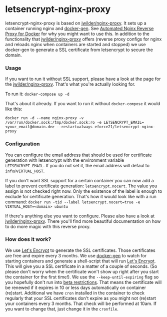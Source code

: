 # letsencrypt-nginx-proxy
letsencrypt-nginx-proxy is based on [jwilder/nginx-proxy](https://github.com/jwilder/nginx-proxy/). It sets up a container running nginx and [docker-gen](https://github.com/jwilder/docker-gen).
See [Automated Nginx Reverse Proxy for Docker](http://jasonwilder.com/blog/2014/03/25/automated-nginx-reverse-proxy-for-docker/) for why you might want to use this.
In addition to the functionality that [jwilder/nginx-proxy](https://github.com/jwilder/nginx-proxy/) offers (reverse proxy configs for nginx and reloads nginx when containers are started and stopped) we use docker-gen to generate a SSL certificate from letsencrypt to secure the domain.

### Usage
If you want to run it without SSL support, please have a look at the page for the  [jwilder/nginx-proxy](https://github.com/jwilder/nginx-proxy/). That's what you're actually looking for.

To run it:
    `docker-compose up -d`

That's about it already. If you want to run it without `docker-compose` it would like this:

   `docker run -d --name nginx-proxy -v /var/run/docker.sock:/tmp/docker.sock:ro -e LETSENCRYPT_EMAIL=<your_email@domain.de> --restart=always eforce21/letsencrypt-nginx-proxy`

### Configuration
You can configure the email address that should be used for certificate generation with letsencrypt with the environment variable `LETSENCRYPT_EMAIL`. If you do not set it, the email address will defaul to `info@VIRTUAL_HOST`.

If you don't want SSL support for a certain container you can now add a label to prevent certificate generation: `letsencrypt.nocert`. The value you assign is not checked right now. Only the existence of the label is enough to exclude for certificate generation. That's how it would look like with a run command: `docker run -tid --label letsencrypt.nocert=true -e VIRTUAL_HOST=<domain> ubuntu`

If there's anything else you want to configure. Please also have a look at [jwilder/nginx-proxy](https://github.com/jwilder/nginx-proxy/). There you'll find more beautiful documentation on how to do more magic with this reverse proxy.

### How does it work?
We use [Let's Encrypt](https://letsencrypt.org/) to generate the SSL certificates. Those certificates are free and expire every 3 months.
We use [docker-gen](https://github.com/jwilder/docker-gen) to watch for starting containers and generate a shell-script that will run [Let's Encrypt](https://letsencrypt.org/). This will give you a SSL certificate in a matter of a couple of seconds. (So please don't worry when the certificate won't show up right after you start the container for the first time!). We use the `--keep-until-expiring` flag so you hopefully don't run into [beta restrictions](https://community.letsencrypt.org/t/public-beta-rate-limits/4772). That means the certificate will be renewed if it expires in 10 or less days automatically on container (re)start.
Additional we have `cron` installed in the container to check regularly that your SSL certificates don't expire as you might not (re)start your containers every 3 months. That check will be performed at 10am. If you want to change that, just change it in the `cronfile`.
